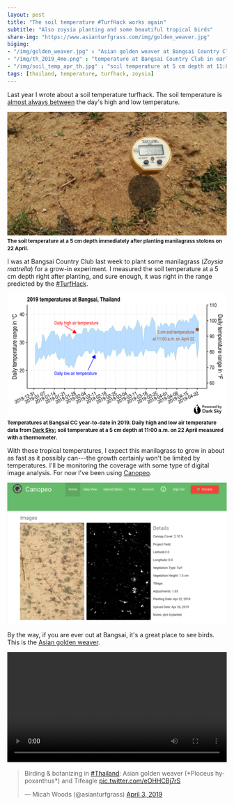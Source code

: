 ```yaml
---
layout: post
title: "The soil temperature #TurfHack works again"
subtitle: "Also zoysia planting and some beautiful tropical birds"
share-img: "https://www.asianturfgrass.com/img/golden_weaver.jpg"
bigimg:
- "/img/golden_weaver.jpg" : "Asian golden weaver at Bangsai Country Club, Thailand"
- "/img/th_2019_4mo.png" : "temperature at Bangsai Country Club in early 2019"
- "/img/soil_temp_apr_th.jpg" : "soil temperature at 5 cm depth at 11:00 a.m. on 22 April 2019 at Bangsai, Thailand"
tags: [thailand, temperature, turfhack, zoysia]
---
```


Last year I wrote about a soil temperature turfhack. The soil temperature is [almost always between](https://www.asianturfgrass.com/2018-08-10-soil-temperature-turf-hack/) the day's high and low temperature. 

![soil temperature at 11 a.m. on 22 April 2019 in Thailand](/img/soil_temp_apr_th.jpg)
<small><strong>The soil temperature at a 5 cm depth immediately after planting manilagrass stolons on 22 April.</strong></small>

I was at Bangsai Country Club last week to plant some manilagrass (*Zoysia matrella*) for a grow-in experiment. I measured the soil temperature at a 5 cm depth right after planting, and sure enough, it was right in the range predicted by the [#TurfHack](https://twitter.com/hashtag/turfhack?src=hashtag_click). 

![temperatures at Bangsai in 2019](/img/th_2019_4mo.png)
<small><strong>Temperatures at Bangsai CC year-to-date in 2019. Daily high and low air temperature data from [Dark Sky](https://darksky.net/poweredby); soil temperature at a 5 cm depth at 11:00 a.m. on 22 April measured with a thermometer. </strong></small>

With these tropical temperatures, I expect this manilagrass to grow in about as fast as it possibly can---the growth certainly won't be limited by temperatures. I'll be monitoring the coverage with some type of digital image analysis. For now I've been using [Canopeo](https://www.canopeoapp.com).

![grass stolons after planting](/img/canopeo_plot4.png)

By the way, if you are ever out at Bangsai, it's a great place to see birds. This is the [Asian golden weaver](https://en.wikipedia.org/wiki/Asian_golden_weaver).

<video width="100%" controls>
  <source src="https://www.asianturfgrass.com/img/bangsai_asian_golden_weaver.mp4" type="video/mp4">
</video>

<blockquote class="twitter-tweet" data-theme="dark"><p lang="en" dir="ltr">Birding &amp; botanizing in <a href="https://twitter.com/hashtag/Thailand?src=hash&amp;ref_src=twsrc%5Etfw">#Thailand</a>: Asian golden weaver (*Ploceus hypoxanthus*) and Tifeagle <a href="https://t.co/eOHHCBj7rS">pic.twitter.com/eOHHCBj7rS</a></p>&mdash; Micah Woods (@asianturfgrass) <a href="https://twitter.com/asianturfgrass/status/1113232486815768576?ref_src=twsrc%5Etfw">April 3, 2019</a></blockquote> <script async src="https://platform.twitter.com/widgets.js" charset="utf-8"></script> 
